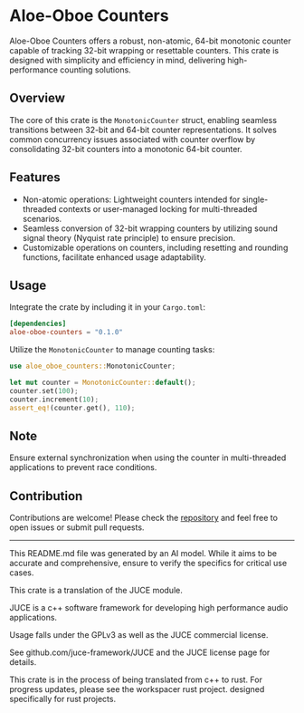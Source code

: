 # Aloe-Oboe Counters

Aloe-Oboe Counters offers a robust, non-atomic, 64-bit monotonic counter capable of tracking 32-bit wrapping or resettable counters. This crate is designed with simplicity and efficiency in mind, delivering high-performance counting solutions.

## Overview

The core of this crate is the `MonotonicCounter` struct, enabling seamless transitions between 32-bit and 64-bit counter representations. It solves common concurrency issues associated with counter overflow by consolidating 32-bit counters into a monotonic 64-bit counter.

## Features

- Non-atomic operations: Lightweight counters intended for single-threaded contexts or user-managed locking for multi-threaded scenarios.
- Seamless conversion of 32-bit wrapping counters by utilizing sound signal theory (Nyquist rate principle) to ensure precision.
- Customizable operations on counters, including resetting and rounding functions, facilitate enhanced usage adaptability.

## Usage

Integrate the crate by including it in your `Cargo.toml`:

```toml
[dependencies]
aloe-oboe-counters = "0.1.0"
```

Utilize the `MonotonicCounter` to manage counting tasks:

```rust
use aloe_oboe_counters::MonotonicCounter;

let mut counter = MonotonicCounter::default();
counter.set(100);
counter.increment(10);
assert_eq!(counter.get(), 110);
```

## Note

Ensure external synchronization when using the counter in multi-threaded applications to prevent race conditions.

## Contribution

Contributions are welcome! Please check the [repository](https://github.com/klebs6/aloe-rs) and feel free to open issues or submit pull requests.

---

This README.md file was generated by an AI model. While it aims to be accurate and comprehensive, ensure to verify the specifics for critical use cases.

This crate is a translation of the JUCE module.

JUCE is a c++ software framework for developing high performance audio applications.

Usage falls under the GPLv3 as well as the JUCE commercial license.

See github.com/juce-framework/JUCE and the JUCE license page for details.

This crate is in the process of being translated from c++ to rust. For progress updates, please see the workspacer rust project. designed specifically for rust projects.
